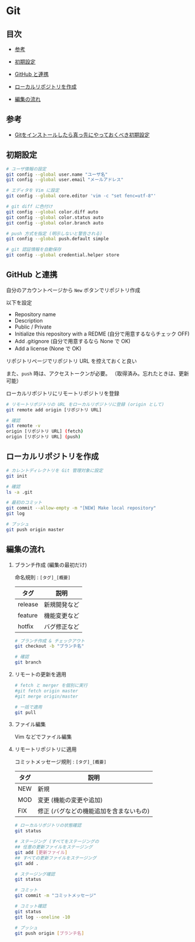 # Git


## 目次

- [参考](#references)

- [初期設定](#initSetting)

- [GitHub と連携](#alignmentGitHub)

- [ローカルリポジトリを作成](#makeLocalRepo)

- [編集の流れ](#edittingFlow)


## <a id="references"></a> 参考

- [Gitをインストールしたら真っ先にやっておくべき初期設定](https://qiita.com/wnoguchi/items/f7358a227dfe2640cce3)


## <a id="initSetting"></a> 初期設定

```sh
# ユーザ情報の設定
git config --global user.name "ユーザ名"
git config --global user.email "メールアドレス"

# エディタを Vim に設定
git config --global core.editor 'vim -c "set fenc=utf-8"'

# git diff に色付け
git config --global color.diff auto
git config --global color.status auto
git config --global color.branch auto

# push 方式を指定 (明示しないと警告される)
git config --global push.default simple

# git 認証情報を自動保存
git config --global credential.helper store
```


## <a id="alignmentGitHub"></a> GitHub と連携

自分のアカウントページから `New` ボタンでリポジトリ作成

以下を設定

- Repository name
- Description
- Public / Private
- Initialize this repository with a REDME (自分で用意するならチェック OFF)
- Add .gitignore (自分で用意するなら None で OK)
- Add a license (None で OK)

リポジトリページでリポジトリ URL を控えておくと良い

また、`push` 時は、アクセストークンが必要。
（取得済み。忘れたときは、更新可能）

ローカルリポジトリにリモートリポジトリを登録

```sh
# リモートリポジトリの URL をローカルリポジトリに登録 (origin として)
git remote add origin [リポジトリ URL]

# 確認
git remote -v
origin [リポジトリ URL] (fetch)
origin [リポジトリ URL] (push)
```


## <a id="makeLocalRepo"></a> ローカルリポジトリを作成

```sh
# カレントディレクトリを Git 管理対象に設定
git init

# 確認
ls -a .git

# 最初のコミット
git commit --allow-empty -m "[NEW] Make local repository"
git log

# プッシュ
git push origin master
```


## <a id="edittingFlow"></a> 編集の流れ

1. ブランチ作成 (編集の最初だけ)

	命名規則 : `[タグ]_[概要]`

	タグ | 説明
	---|---
	release | 新規開発など
	feature | 機能変更など
	hotfix | バグ修正など

	```sh
	# ブランチ作成 & チェックアウト
	git checkout -b "ブランチ名"

	# 確認
	git branch
	```

1. リモートの更新を適用

	```sh
	# fetch と merger を個別に実行
	#git fetch origin master
	#git merge origin/master

	# 一括で適用
	git pull
	```

1. ファイル編集

	Vim などでファイル編集

1. リモートリポジトリに適用

	コミットメッセージ規則 : `[タグ]_[概要]`

	タグ | 説明
	---|---
	NEW | 新規
	MOD | 変更 (機能の変更や追加)
	FIX | 修正 (バグなどの機能追加を含まないもの)

	```sh
	# ローカルリポジトリの状態確認
	git status

	# ステージング (すべてをステージングの
	## 任意の更新ファイルをステージング
	git add [更新ファイル]
	## すべての更新ファイルをステージング
	git add .

	# ステージング確認
	git status

	# コミット
	git commit -m "コミットメッセージ"

	# コミット確認
	git status
	git log --oneline -10

	# プッシュ
	git push origin [ブランチ名]
	```

